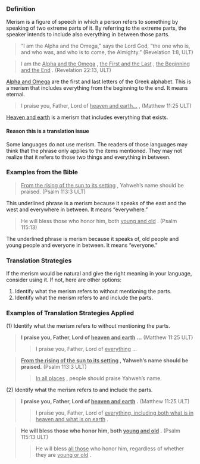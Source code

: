 

### Definition

Merism is a figure of speech in which a person refers to something by speaking of two extreme parts of it. By referring to the extreme parts, the speaker intends to include also everything in between those parts.
> “I am the Alpha and the Omega,” says the Lord God, “the one who is, and who was, and who is to come, the Almighty.” (Revelation 1:8, ULT)


> I am the <u> Alpha and the Omega</u> , <u> the First and the Last</u> , <u> the Beginning and the End</u> . (Revelation 22:13, ULT)

<u> Alpha and Omega</u> are the first and last letters of the Greek alphabet. This is a merism that includes everything from the beginning to the end. It means eternal.
> I praise you, Father, Lord of <u> heaven and earth…</u> ,  (Matthew 11:25 ULT)

<u> Heaven and earth</u> is a merism that includes everything that exists.

#### Reason this is a translation issue

Some languages do not use merism. The readers of those languages may think that the phrase only applies to the items mentioned. They may not realize that it refers to those two things and everything in between.

### Examples from the Bible

> <u> From the rising of the sun to its setting</u> , Yahweh’s name should be praised. (Psalm 113:3 ULT)

This underlined phrase is a merism because it speaks of the east and the west and everywhere in between. It means “everywhere.”
> He will bless those who honor him, both <u> young and old</u> . (Psalm 115:13)

The underlined phrase is merism because it speaks of, old people and young people and everyone in between. It means “everyone.”

### Translation Strategies

If the merism would be natural and give the right meaning in your language, consider using it. If not, here are other options:

1. Identify what the merism refers to without mentioning the parts.
1. Identify what the merism refers to and include the parts.

### Examples of Translation Strategies Applied

(1) Identify what the merism refers to without mentioning the parts.

> **I praise you, Father, Lord of <u> heaven and earth</u> …**  (Matthew 11:25 ULT)
>> I praise you, Father, Lord of <u> everything</u> …

> **<u> From the rising of the sun to its setting</u> , Yahweh’s name should be praised.** (Psalm 113:3 ULT)
>> <u> In all places</u> , people should praise Yahweh’s name.

(2) Identify what the merism refers to and include the parts.

> **I praise you, Father, Lord of <u> heaven and earth</u> .**  (Matthew 11:25 ULT)
>> I praise you, Father, Lord of <u> everything, including both what is in heaven and what is on earth</u> .

> **He will bless those who honor him, both <u> young and old</u> .** (Psalm 115:13 ULT)
>> He will bless <u> all those</u> who honor him, regardless of whether they are <u> young or old</u> .

